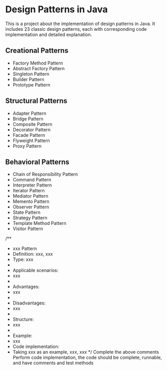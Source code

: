 # Design Patterns in Java

This is a project about the implementation of design patterns in Java. It includes 23 classic design patterns, each with corresponding code implementation and detailed explanation.

## Creational Patterns

- Factory Method Pattern
- Abstract Factory Pattern
- Singleton Pattern
- Builder Pattern
- Prototype Pattern

## Structural Patterns

- Adapter Pattern
- Bridge Pattern
- Composite Pattern
- Decorator Pattern
- Facade Pattern
- Flyweight Pattern
- Proxy Pattern

## Behavioral Patterns

- Chain of Responsibility Pattern
- Command Pattern
- Interpreter Pattern
- Iterator Pattern
- Mediator Pattern
- Memento Pattern
- Observer Pattern
- State Pattern
- Strategy Pattern
- Template Method Pattern
- Visitor Pattern

/**
 * xxx Pattern
 * Definition: xxx, xxx
 * Type: xxx
 *
 * Applicable scenarios:
 * xxx
 *
 * Advantages:
 * xxx
 *
 * Disadvantages:
 * xxx
 *
 * Structure:
 * xxx
 *
 * Example:
 * xxx
 * Code implementation:
 * Taking xxx as an example, xxx, xxx
 */
Complete the above comments
Perform code implementation, the code should be complete, runnable, and have comments and test methods
